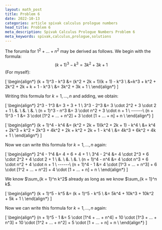 ```yaml
---
layout: math_post
title: Problem 6
date: 2022-10-13
categories: article spivak calculus prologue numbers
head_title: Problem 6
meta_description: Spivak Calculus Prologue Numbers Problem 6
meta_keywords: spivak,calculus,prologue,solutions
---
```


<p>

  The forumla for $1^2 + ... + n^2$ may be derived as follows. We begin with the formula:
  $$(k + 1)^3 - k^3 = 3k^2 + 3k + 1$$
  (For myself):

  \[
    \begin{align*}
      (k + 1)^3 - k^3 &= (k^2 + 2k + 1)(k + 1) - k^3 \\
      &=k^3 + k^2 + 2k^2 + 2k + k + 1 - k^3 \\
      &= 3k^2 + 3k + 1 \\
    \end{align*}
  \]

  Writing this formula for $k = 1, ..., n$ and adding, we obtain:

  \[
    \begin{align*}
      2^3 - 1^3 &= 3 + 3 + 1 \\
      3^3 - 2^3 &= 3 \cdot 2^2 + 3 \cdot 2 + 1 \\
      &. \\
      &. \\
      &. \\
      (n + 1)^3 - n^3 &= 3 \cdot n^2 + 3 \cdot n + 1 \\
      ------\\
      (n + 1)^3 - 1 &= 3 \cdot [1^2 + ... + n^2] + 3 \cdot [1 + ... + n] + n \\
    \end{align*}
  \]

</p>

<p>

  \[
    \begin{align*}
      (k + 1)^4 - k^4 &= (k^2 + 2k + 1)(k^2 + 2k + 1) - k^4 \\
      &= k^4 + 2k^3 + k^2 + 2k^3 + 4k^2 + 2k + k^2 + 2k + 1 - k^4 \\
      &= 4k^3 + 6k^2 + 4k + 1 \\
    \end{align*}
  \]

  Now we can write this formula for $k = 1, ..., n$ again:

  \[
    \begin{align*}
      2^4 - 1^4 &= 4 + 6 + 4 + 1 \\
      3^4 - 2^4 &= 4 \cdot 2^3 + 6 \cdot 2^2 + 4 \cdot 2 + 1 \\
      &. \\
      &. \\
      &. \\
      (n + 1)^4 - n^4 &= 4 \cdot n^3 + 6 \cdot n^2 + 4 \cdot n + 1 \\
      ------\\
      (n + 1)^4 - 1 &= 4 \cdot [1^3 + ... + n^3] + 6 \cdot [1^2 + ... + n^2] + 4 \cdot [1 + ... + n] + n \\
    \end{align*}
  \]

  We know $\sum_{k = 1}^n k^2$ already as long as we know $\sum_{k = 1}^n k$.

</p>

<p>

  \[
    \begin{align*}
      (k + 1)^5 - k^5 &= (k + 1)^5 - k^5 \\
      &= 5k^4 + 10k^3 + 10k^2 + 5k + 1 \\
    \end{align*}
  \]

  Now we can write this formula for $k = 1, ..., n$ again:

  \[
    \begin{align*}
      (n + 1)^5 - 1 &= 5 \cdot [1^4 + ... + n^4] + 10 \cdot [1^3 + ... + n^3] + 10 \cdot [1^2 + ... + n^2] + 5 \cdot [1 + ... + n] + n \\
    \end{align*}
  \]

</p>
